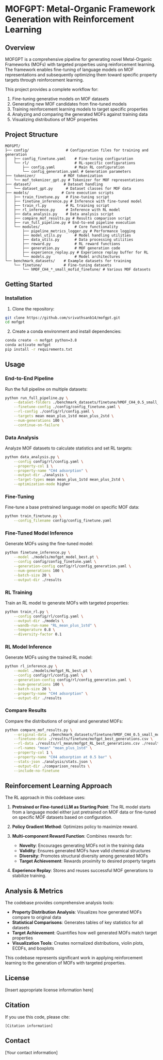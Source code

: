 # MOFGPT: Metal-Organic Framework Generation with Reinforcement Learning

## Overview

MOFGPT is a comprehensive pipeline for generating novel Metal-Organic Frameworks (MOFs) with targeted properties using reinforcement learning. The framework enables fine-tuning of language models on MOF representations and subsequently optimizing them toward specific property targets through reinforcement learning.

This project provides a complete workflow for:
1. Fine-tuning generative models on MOF datasets
2. Generating new MOF candidates from fine-tuned models
3. Training reinforcement learning models to target specific properties
4. Analyzing and comparing the generated MOFs against training data
5. Visualizing distributions of MOF properties

## Project Structure

```
MOFGPT/
├── config/                 # Configuration files for training and generation
│   ├── config_finetune.yaml    # Fine-tuning configuration
│   └── rl/                     # RL-specific configurations
│       ├── config.yaml         # Main RL configuration
│       └── config_generation.yaml # Generation parameters
├── tokenizer/             # MOF tokenization
│   └── mof_tokenizer_gpt.py # Tokenizer for MOF representations
├── dataset/               # Dataset handling
│   └── dataset_gpt.py      # Dataset classes for MOF data
├── models/               # Core execution scripts
│   ├── train_finetune.py   # Fine-tuning script
│   ├── finetune_inference.py # Inference with fine-tuned model
│   ├── train_rl.py         # RL training script
│   ├── rl_inference.py     # Inference with RL model
│   ├── data_analysis.py    # Data analysis script
│   ├── compare_mof_results.py # Results comparison script
│   ├── run_full_pipeline.py # End-to-end pipeline execution
│   └── modules/                # Core functionality
│       ├── pipeline_metrics_logger.py # Performance logging
│       ├── model_utils.py      # Model handling utilities
│       ├── data_utils.py       # Data processing utilities
│       ├── reward.py           # RL reward functions
│       ├── generation.py       # MOF generation code
│       ├── experience_replay.py # Experience replay buffer for RL
│       └── models.py           # Model architectures
└── benchmark_datasets/    # Example datasets for training
    └── finetune/          # Fine-tuning datasets
        └── hMOF_CH4_*_small_mofid_finetune/ # Various MOF datasets
```

## Getting Started

### Installation

1. Clone the repository:
```bash
git clone https://github.com/srivathsanb14/mofgpt.git
cd mofgpt
```

2. Create a conda environment and install dependencies:
```bash
conda create -n mofgpt python=3.8
conda activate mofgpt
pip install -r requirements.txt
```

## Usage

### End-to-End Pipeline

Run the full pipeline on multiple datasets:

```bash
python run_full_pipeline.py \
    --dataset-folders ./benchmark_datasets/finetune/hMOF_CH4_0.5_small_mofid_finetune ./benchmark_datasets/finetune/hMOF_CH4_0.05_small_mofid_finetune \
    --finetune-config ./config/config_finetune.yaml \
    --rl-config ./config/rl/config.yaml \
    --targets mean mean_plus_1std mean_plus_2std \
    --num-generations 100 \
    --continue-on-failure
```

### Data Analysis

Analyze MOF datasets to calculate statistics and set RL targets:

```bash
python data_analysis.py \
    --config config/rl/config.yaml \
    --property-col 1 \
    --property-name "CH4 adsorption" \
    --output-dir ./analysis \
    --target-types mean mean_plus_1std mean_plus_2std \
    --optimization-mode higher
```

### Fine-Tuning

Fine-tune a base pretrained language model on specific MOF data:

```bash
python train_finetune.py \
    --config_filename config/config_finetune.yaml
```

### Fine-Tuned Model Inference

Generate MOFs using the fine-tuned model:

```bash
python finetune_inference.py \
    --model ./models/mofgpt_model_best.pt \
    --config config/config_finetune.yaml \
    --generation-config config/rl/config_generation.yaml \
    --num-generations 100 \
    --batch-size 20 \
    --output-dir ./results
```

### RL Training

Train an RL model to generate MOFs with targeted properties:

```bash
python train_rl.py \
    --config config/rl/config.yaml \
    --output-dir ./models \
    --wandb-run-name "RL_mean_plus_1std" \
    --temperature 0.8 \
    --diversity-factor 0.1
```

### RL Model Inference

Generate MOFs using the trained RL model:

```bash
python rl_inference.py \
    --model ./models/mofgpt_RL_best.pt \
    --config config/rl/config.yaml \
    --generation-config config/rl/config_generation.yaml \
    --num-generations 100 \
    --batch-size 20 \
    --property-name "CH4 adsorption" \
    --output-dir ./results
```

### Compare Results

Compare the distributions of original and generated MOFs:

```bash
python compare_mof_results.py \
    --original-data ./benchmark_datasets/finetune/hMOF_CH4_0.5_small_mofid_finetune/train.csv \
    --finetune-data ./results/finetune/mofgpt_best_generations.csv \
    --rl-data ./results/rl_mean/mofgpt_RL_best_generations.csv ./results/rl_mean_plus_1std/mofgpt_RL_best_generations.csv \
    --rl-names "mean" "mean_plus_1std" \
    --property-col 1 \
    --property-name "CH4 adsorption at 0.5 bar" \
    --stats-json ./analysis/stats.json \
    --output-dir ./comparison_results \
    --include-no-finetune
```


## Reinforcement Learning Approach

The RL approach in this codebase uses:

1. **Pretrained or Fine-tuned LLM as Starting Point**: The RL model starts from a language model either just pretrained on MOF data or fine-tuned on specific MOF datasets based on configuration.
2. **Policy Gradient Method**: Optimizes policy to maximize reward.
3. **Multi-component Reward Function**: Combines rewards for:
   - **Novelty**: Encourages generating MOFs not in the training data
   - **Validity**: Ensures generated MOFs have valid chemical structures
   - **Diversity**: Promotes structural diversity among generated MOFs
   - **Target Achievement**: Rewards proximity to desired property targets

4. **Experience Replay**: Stores and reuses successful MOF generations to stabilize training.

## Analysis & Metrics

The codebase provides comprehensive analysis tools:

- **Property Distribution Analysis**: Visualizes how generated MOFs compare to original data
- **Statistical Comparisons**: Generates tables of key statistics for all datasets
- **Target Achievement**: Quantifies how well generated MOFs match target properties
- **Visualization Tools**: Creates normalized distributions, violin plots, ECDFs, and boxplots

This codebase represents significant work in applying reinforcement learning to the generation of MOFs with targeted properties.

## License

[Insert appropriate license information here]

## Citation

If you use this code, please cite:

```
[Citation information]
```

## Contact

[Your contact information]
